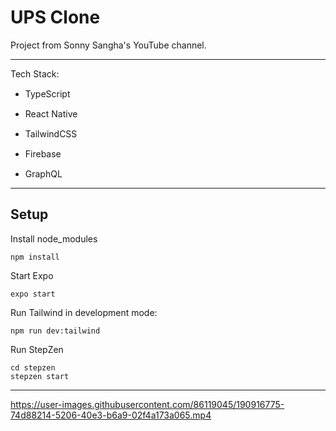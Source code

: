 # UPS Clone

Project from Sonny Sangha's YouTube channel.

---

Tech Stack:

- TypeScript
  <img src="https://cdn.jsdelivr.net/gh/devicons/devicon/icons/typescript/typescript-original.svg" width="15" height="15" />

- React Native
  <img src="https://cdn.jsdelivr.net/gh/devicons/devicon/icons/react/react-original.svg" width="15" height="15" />

- TailwindCSS
  <img src="https://cdn.jsdelivr.net/gh/devicons/devicon/icons/tailwindcss/tailwindcss-plain.svg" width="15" height="15" />

- Firebase
  <img src="https://cdn.jsdelivr.net/gh/devicons/devicon/icons/firebase/firebase-plain.svg" width="15" height="15" />

- GraphQL
  <img src="https://cdn.jsdelivr.net/gh/devicons/devicon/icons/graphql/graphql-plain.svg" width="15" height="15" />

---

## Setup

Install node_modules

```
npm install
```

Start Expo

```
expo start
```

Run Tailwind in development mode:

```
npm run dev:tailwind
```

Run StepZen

```
cd stepzen
stepzen start
```

---

https://user-images.githubusercontent.com/86119045/190916775-74d88214-5206-40e3-b6a9-02f4a173a065.mp4
